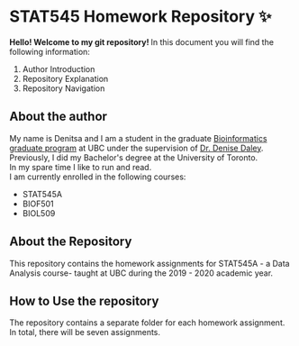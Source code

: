 # STAT545 Homework Repository :sparkles:
<b>Hello! Welcome to my git repository! </b>
In this document you will find the following information:
1. Author Introduction
2. Repository Explanation
3. Repository Navigation

## About the author
My name is Denitsa and I am a student in the graduate [Bioinformatics graduate program](http://www.bioinformatics.ubc.ca) at UBC under the supervision of [Dr. Denise Daley](https://www.hli.ubc.ca/profile/daley/denise). Previously, I did my Bachelor's degree at the University of Toronto.
<br>In my spare time I like to run and read.</br>
I am currently enrolled in the following courses:
* STAT545A
* BIOF501
* BIOL509

## About the Repository
This repository contains the homework assignments for  STAT545A - a Data Analysis course- taught at UBC during the 2019 - 2020 academic year.

## How to Use the repository

The repository contains a separate folder for each homework assignment. In total, there will be seven assignments.

